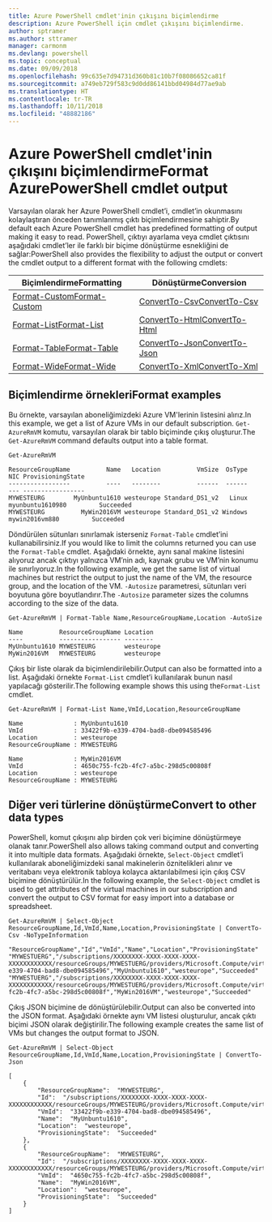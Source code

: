 ```yaml
---
title: Azure PowerShell cmdlet'inin çıkışını biçimlendirme
description: Azure PowerShell için cmdlet çıkışını biçimlendirme.
author: sptramer
ms.author: sttramer
manager: carmonm
ms.devlang: powershell
ms.topic: conceptual
ms.date: 09/09/2018
ms.openlocfilehash: 99c635e7d94731d360b81c10b7f08086652ca81f
ms.sourcegitcommit: a749eb729f583c9d0dd86141bbd04984d77ae9ab
ms.translationtype: HT
ms.contentlocale: tr-TR
ms.lasthandoff: 10/11/2018
ms.locfileid: "48882186"
---
```

# <a name="format-azurepowershell-cmdlet-output"></a><span data-ttu-id="74ed3-103">Azure PowerShell cmdlet'inin çıkışını biçimlendirme</span><span class="sxs-lookup"><span data-stu-id="74ed3-103">Format AzurePowerShell cmdlet output</span></span>

<span data-ttu-id="74ed3-104">Varsayılan olarak her Azure PowerShell cmdlet’i, cmdlet’in okunmasını kolaylaştıran önceden tanımlanmış çıktı biçimlendirmesine sahiptir.</span><span class="sxs-lookup"><span data-stu-id="74ed3-104">By default each Azure PowerShell cmdlet has predefined formatting of output making it easy to read.</span></span>  <span data-ttu-id="74ed3-105">PowerShell, çıktıyı ayarlama veya cmdlet çıktısını aşağıdaki cmdlet’ler ile farklı bir biçime dönüştürme esnekliğini de sağlar:</span><span class="sxs-lookup"><span data-stu-id="74ed3-105">PowerShell also provides the flexibility to adjust the output or convert the cmdlet output to a different format with the following cmdlets:</span></span>

| <span data-ttu-id="74ed3-106">Biçimlendirme</span><span class="sxs-lookup"><span data-stu-id="74ed3-106">Formatting</span></span>      | <span data-ttu-id="74ed3-107">Dönüştürme</span><span class="sxs-lookup"><span data-stu-id="74ed3-107">Conversion</span></span>       |
|-----------------|------------------|
| [<span data-ttu-id="74ed3-108">Format-Custom</span><span class="sxs-lookup"><span data-stu-id="74ed3-108">Format-Custom</span></span>](/powershell/module/microsoft.powershell.utility/format-custom) | [<span data-ttu-id="74ed3-109">ConvertTo-Csv</span><span class="sxs-lookup"><span data-stu-id="74ed3-109">ConvertTo-Csv</span></span>](/powershell/module/microsoft.powershell.utility/convertto-csv)  |
| [<span data-ttu-id="74ed3-110">Format-List</span><span class="sxs-lookup"><span data-stu-id="74ed3-110">Format-List</span></span>](/powershell/module/microsoft.powershell.utility/format-list)   | [<span data-ttu-id="74ed3-111">ConvertTo-Html</span><span class="sxs-lookup"><span data-stu-id="74ed3-111">ConvertTo-Html</span></span>](/powershell/module/microsoft.powershell.utility/convertto-html) |
| [<span data-ttu-id="74ed3-112">Format-Table</span><span class="sxs-lookup"><span data-stu-id="74ed3-112">Format-Table</span></span>](/powershell/module/microsoft.powershell.utility/format-table)  | [<span data-ttu-id="74ed3-113">ConvertTo-Json</span><span class="sxs-lookup"><span data-stu-id="74ed3-113">ConvertTo-Json</span></span>](/powershell/module/microsoft.powershell.utility/convertto-json) |
| [<span data-ttu-id="74ed3-114">Format-Wide</span><span class="sxs-lookup"><span data-stu-id="74ed3-114">Format-Wide</span></span>](/powershell/module/microsoft.powershell.utility/format-wide)   | [<span data-ttu-id="74ed3-115">ConvertTo-Xml</span><span class="sxs-lookup"><span data-stu-id="74ed3-115">ConvertTo-Xml</span></span>](/powershell/module/microsoft.powershell.utility/convertto-xml)  |

## <a name="format-examples"></a><span data-ttu-id="74ed3-116">Biçimlendirme örnekleri</span><span class="sxs-lookup"><span data-stu-id="74ed3-116">Format examples</span></span>

<span data-ttu-id="74ed3-117">Bu örnekte, varsayılan aboneliğimizdeki Azure VM'lerinin listesini alırız.</span><span class="sxs-lookup"><span data-stu-id="74ed3-117">In this example, we get a list of Azure VMs in our default subscription.</span></span>  <span data-ttu-id="74ed3-118">`Get-AzureRmVM` komutu, varsayılan olarak bir tablo biçiminde çıkış oluşturur.</span><span class="sxs-lookup"><span data-stu-id="74ed3-118">The `Get-AzureRmVM` command defaults output into a table format.</span></span>

```azurepowershell-interactive
Get-AzureRmVM
```

```output
ResourceGroupName          Name   Location          VmSize  OsType              NIC ProvisioningState
-----------------          ----   --------          ------  ------              --- -----------------
MYWESTEURG        MyUnbuntu1610 westeurope Standard_DS1_v2   Linux myunbuntu1610980         Succeeded
MYWESTEURG          MyWin2016VM westeurope Standard_DS1_v2 Windows   mywin2016vm880         Succeeded
```

<span data-ttu-id="74ed3-119">Döndürülen sütunları sınırlamak isterseniz `Format-Table` cmdlet’ini kullanabilirsiniz.</span><span class="sxs-lookup"><span data-stu-id="74ed3-119">If you would like to limit the columns returned you can use the `Format-Table` cmdlet.</span></span> <span data-ttu-id="74ed3-120">Aşağıdaki örnekte, aynı sanal makine listesini alıyoruz ancak çıktıyı yalnızca VM’nin adı, kaynak grubu ve VM’nin konumu ile sınırlıyoruz.</span><span class="sxs-lookup"><span data-stu-id="74ed3-120">In the following example, we get the same list of virtual machines but restrict the output to just the name of the VM, the resource group, and the location of the VM.</span></span>  <span data-ttu-id="74ed3-121">`-Autosize` parametresi, sütunları veri boyutuna göre boyutlandırır.</span><span class="sxs-lookup"><span data-stu-id="74ed3-121">The `-Autosize` parameter sizes the columns according to the size of the data.</span></span>

```azurepowershell-interactive
Get-AzureRmVM | Format-Table Name,ResourceGroupName,Location -AutoSize
```

```output
Name          ResourceGroupName Location
----          ----------------- --------
MyUnbuntu1610 MYWESTEURG        westeurope
MyWin2016VM   MYWESTEURG        westeurope
```

<span data-ttu-id="74ed3-122">Çıkış bir liste olarak da biçimlendirilebilir.</span><span class="sxs-lookup"><span data-stu-id="74ed3-122">Output can also be formatted into a list.</span></span> <span data-ttu-id="74ed3-123">Aşağıdaki örnekte `Format-List` cmdlet’i kullanılarak bunun nasıl yapılacağı gösterilir.</span><span class="sxs-lookup"><span data-stu-id="74ed3-123">The following example shows this using the`Format-List` cmdlet.</span></span>

```azurepowershell-interactive
Get-AzureRmVM | Format-List Name,VmId,Location,ResourceGroupName
```

```output
Name              : MyUnbuntu1610
VmId              : 33422f9b-e339-4704-bad8-dbe094585496
Location          : westeurope
ResourceGroupName : MYWESTEURG

Name              : MyWin2016VM
VmId              : 4650c755-fc2b-4fc7-a5bc-298d5c00808f
Location          : westeurope
ResourceGroupName : MYWESTEURG
```

## <a name="convert-to-other-data-types"></a><span data-ttu-id="74ed3-124">Diğer veri türlerine dönüştürme</span><span class="sxs-lookup"><span data-stu-id="74ed3-124">Convert to other data types</span></span>

<span data-ttu-id="74ed3-125">PowerShell, komut çıkışını alıp birden çok veri biçimine dönüştürmeye olanak tanır.</span><span class="sxs-lookup"><span data-stu-id="74ed3-125">PowerShell also allows taking command output and converting it into multiple data formats.</span></span> <span data-ttu-id="74ed3-126">Aşağıdaki örnekte, `Select-Object` cmdlet’i kullanılarak aboneliğimizdeki sanal makinelerin öznitelikleri alınır ve veritabanı veya elektronik tabloya kolayca aktarılabilmesi için çıkış CSV biçimine dönüştürülür.</span><span class="sxs-lookup"><span data-stu-id="74ed3-126">In the following example, the `Select-Object` cmdlet is used to get attributes of the virtual machines in our subscription and convert the output to CSV format for easy import into a database or spreadsheet.</span></span>

```azurepowershell-interactive
Get-AzureRmVM | Select-Object ResourceGroupName,Id,VmId,Name,Location,ProvisioningState | ConvertTo-Csv -NoTypeInformation
```

```output
"ResourceGroupName","Id","VmId","Name","Location","ProvisioningState"
"MYWESTUERG","/subscriptions/XXXXXXXX-XXXX-XXXX-XXXX-XXXXXXXXXXXX/resourceGroups/MYWESTUERG/providers/Microsoft.Compute/virtualMachines/MyUnbuntu1610","33422f9b-e339-4704-bad8-dbe094585496","MyUnbuntu1610","westeurope","Succeeded"
"MYWESTUERG","/subscriptions/XXXXXXXX-XXXX-XXXX-XXXX-XXXXXXXXXXXX/resourceGroups/MYWESTUERG/providers/Microsoft.Compute/virtualMachines/MyWin2016VM","4650c755-fc2b-4fc7-a5bc-298d5c00808f","MyWin2016VM","westeurope","Succeeded"
```

<span data-ttu-id="74ed3-127">Çıkış JSON biçimine de dönüştürülebilir.</span><span class="sxs-lookup"><span data-stu-id="74ed3-127">Output can also be converted into the JSON format.</span></span>  <span data-ttu-id="74ed3-128">Aşağıdaki örnekte aynı VM listesi oluşturulur, ancak çıktı biçimi JSON olarak değiştirilir.</span><span class="sxs-lookup"><span data-stu-id="74ed3-128">The following example creates the same list of VMs but changes the output format to JSON.</span></span>

```azurepowershell-interactive
Get-AzureRmVM | Select-Object ResourceGroupName,Id,VmId,Name,Location,ProvisioningState | ConvertTo-Json
```

```output
[
    {
        "ResourceGroupName":  "MYWESTEURG",
        "Id":  "/subscriptions/XXXXXXXX-XXXX-XXXX-XXXX-XXXXXXXXXXXX/resourceGroups/MYWESTEURG/providers/Microsoft.Compute/virtualMachines/MyUnbuntu1610",
        "VmId":  "33422f9b-e339-4704-bad8-dbe094585496",
        "Name":  "MyUnbuntu1610",
        "Location":  "westeurope",
        "ProvisioningState":  "Succeeded"
    },
    {
        "ResourceGroupName":  "MYWESTEURG",
        "Id":  "/subscriptions/XXXXXXXX-XXXX-XXXX-XXXX-XXXXXXXXXXXX/resourceGroups/MYWESTEURG/providers/Microsoft.Compute/virtualMachines/MyWin2016VM",
        "VmId":  "4650c755-fc2b-4fc7-a5bc-298d5c00808f",
        "Name":  "MyWin2016VM",
        "Location":  "westeurope",
        "ProvisioningState":  "Succeeded"
    }
]
```
